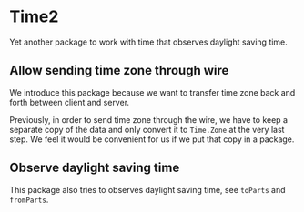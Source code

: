 # Time2

Yet another package to work with time that observes daylight saving time.

## Allow sending time zone through wire

We introduce this package because we want to transfer time zone back and forth between client and server.

Previously, in order to send time zone through the wire, we have to keep a separate copy of the data and only convert it
to `Time.Zone` at the very last step. We feel it would be convenient for us if we put that copy in a package.

## Observe daylight saving time

This package also tries to observes daylight saving time, see `toParts` and `fromParts`.
